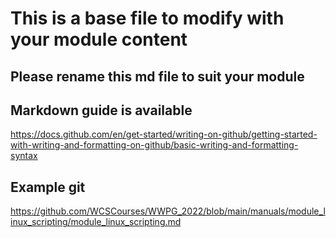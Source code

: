 # This is a base file to modify with your module content
## Please rename this md file to suit your module

## Markdown guide is available
https://docs.github.com/en/get-started/writing-on-github/getting-started-with-writing-and-formatting-on-github/basic-writing-and-formatting-syntax

## Example git
https://github.com/WCSCourses/WWPG_2022/blob/main/manuals/module_linux_scripting/module_linux_scripting.md

